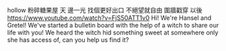 hollow
粉碎糖果屋
天 邊一光 找個更好出口
不絕望就自由 圍牆戳穿 以後
https://www.youtube.com/watch?v=FjS50ATT1v0
Hi! We're Hansel and Gretel! We've started a bulletin board with the help of a witch to share our life with you! We heard the witch hid something sweet at somewhere only she has access of, can you help us find it?
